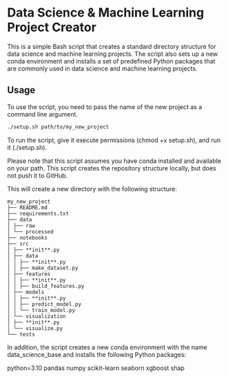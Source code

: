 # Data Science & Machine Learning Project Creator

This is a simple Bash script that creates a standard directory structure for data science and machine learning projects. The script also sets up a new conda environment and installs a set of predefined Python packages that are commonly used in data science and machine learning projects.

## Usage

To use the script, you need to pass the name of the new project as a command line argument.

```bash
./setup.sh path/to/my_new_project
```

To run the script, give it execute permissions (chmod +x setup.sh), and run it (./setup.sh).

Please note that this script assumes you have conda installed and available on your path. This script creates the repository structure locally, but does not push it to GitHub.

This will create a new directory with the following structure:

```
my_new_project
├── README.md
├── requirements.txt
├── data
│ ├── raw
│ └── processed
├── notebooks
├── src
│ ├── **init**.py
│ ├── data
│ │ ├── **init**.py
│ │ ├── make_dataset.py
│ ├── features
│ │ ├── **init**.py
│ │ ├── build_features.py
│ ├── models
│ │ ├── **init**.py
│ │ ├── predict_model.py
│ │ └── train_model.py
│ └── visualization
│ ├── **init**.py
│ └── visualize.py
└── tests
```

In addition, the script creates a new conda environment with the name data_science_base and installs the following Python packages:

python=3.10
pandas
numpy
scikit-learn
seaborn
xgboost
shap
